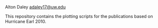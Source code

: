 Alton Daley adaley17@uw.edu

This repository contains the plotting scripts for the publications based on Hurricane Earl 2010.


